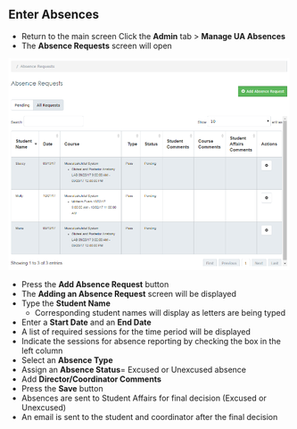 ## Enter Absences

* Return to the main screen
Click the **Admin** tab > **Manage UA Absences**
* The **Absence Requests** screen will open

![Absences Main](./images/AbsencesMain_Coordinator.png)

* Press the **Add Absence Request** button
* The **Adding an Absence Request** screen will be displayed
* Type the **Student Name**
	* Corresponding student names will display as letters are being typed
* Enter a **Start Date** and an **End Date**
* A list of required sessions for the time period will be displayed
* Indicate the sessions for absence reporting by checking the box in the left column
* Select an **Absence Type**
* Assign an **Absence Status**= Excused or Unexcused absence
* Add **Director/Coordinator Comments**
* Press the **Save** button
* Absences are sent to Student Affairs for final decision (Excused or Unexcused)
* An email is sent to the student and coordinator after the final decision
